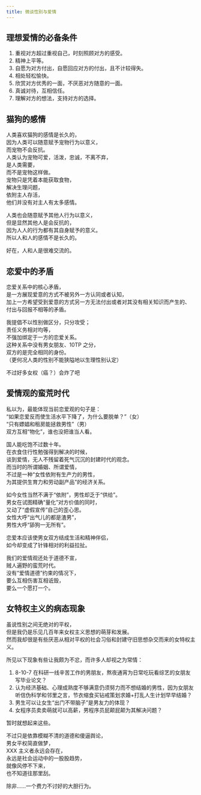 ```yaml
---
title: 微谈性别与爱情
---
```


## 理想爱情的必备条件

1. 重视对方超过重视自己，时刻照顾对方的感受。
2. 精神上平等。
3. 自愿为对方付出，自愿回应对方的付出，且不计较得失。
4. 相处轻松愉快。
5. 欣赏对方优秀的一面，不厌恶对方随意的一面。
6. 真诚对待，互相信任。
7. 理解对方的想法，支持对方的选择。


## 猫狗的感情

人类喜欢猫狗的感情是长久的，<br>
因为人类可以随意赋予宠物行为以意义，<br>
而宠物不会反抗。<br>
人类认为宠物可爱，活泼，忠诚，不离不弃，<br>
是人类需要，<br>
而不是宠物这样做。<br>
宠物只是凭着本能获取食物，<br>
解决生理问题，<br>
依附主人存活，<br>
他们并没有对主人有太多感情。

人类也会随意赋予其他人行为以意义，<br>
但是显然其他人是会反抗的，<br>
因为人人的行为都有其自身赋予的意义。<br>
所以人和人的感情不是长久的。

好在，人和人是很难交流的。

## 恋爱中的矛盾

恋爱关系中的核心矛盾，<br>
是一方展现爱意的方式不被另外一方认同或者认知，<br>
加上一方希望受到爱意的方式另一方无法付出或者对其没有相关知识而产生的、<br>
付出与回报不相等的矛盾。

我提倡不以性别做区分，只分攻受；<br>
责任义务相对均等，<br>
不强加绑定于一方的恋爱关系。<br>
这种关系中没有男女朋友、10TP 之分，<br>
双方的是完全相同的身份。<br>
（更何况人类的性别不能狭隘地以生理性别认定）

不过好多女权（癌？）会炸了吧

## 爱情观的蛮荒时代

私以为，最能体现当前恋爱观的句子是：<br>
“如果恋爱反而使生活水平下降了，为什么要脱单？”（女）<br>
“只有嫖娼和租房能拯救男性”（男）<br>
双方互相“物化”，谁也没把谁当人看。

国人能吃饱不过数十年。<br>
在衣食住行性勉强得到解决的时候，<br>
谈到爱情，无人不残留着死气沉沉的封建时代的观念。<br>
而当时的所谓婚姻、所谓爱情，<br>
不过是一种“女性依附有生产力的男性，<br>
为其提供生育力和劳动副产品”的经济关系。

如今女性当然不满于“依附”，男性却乏于“供给”。<br>
男女在试图精确“量化”对方价值的同时，<br>
又动了“虚假宣传”自己的歪心思。<br>
女性大呼“出气儿的都是渣男”，<br>
男性大呼“舔狗一无所有”。

恋爱本应该使男女双方结成生活和精神伴侣，<br>
如今却变成了针锋相对的利益拉扯。

我们的爱情观还处于道德不宣，<br>
贼人遍野的蛮荒时代。<br>
没有“爱情道德”约束的情况下，<br>
要么互相伤害互相诋毁，<br>
要么一个愿打一个。

## 女特权主义的病态现象

虽说性别之间无绝对的平权，<br>
但是我仍是乐见几百年来女权主义思想的萌芽和发展。<br>
然而我却很是有些厌恶从相对平权的社会习俗和封建守旧思想杂交而来的女特权主义。<br>

所见以下现象有些让我颇为不忿，而许多人却视之为常情：

1. 8-10-7 在科研一线辛苦工作的男朋友，熬夜通宵为日常吃玩看综艺的女朋友写毕业论文？
2. 认为经济基础、心理成熟度不够满意仍须努力而不想结婚的男性，因为女朋友听信伪科学和邻里之言，节衣缩食买钻戒策划求婚+打乱人生计划早早结婚？
3. 男生可以让女生“出门不带脑子”是男友力的体现？
4. 女程序员卖卖萌就可以高薪，男程序员屁颠屁颠为其解决问题？

暂时就想起来这些。

不过只是依靠模糊不清的道德和傻逼舆论，<br>
男女平权简直做梦，<br>
XXX 主义者永远会存在，<br>
永远是社会运动中的一股股趋势，<br>
就像风停不下来，<br>
也不知道往那里刮。

除非……一个费力不讨好的大胆行为。
